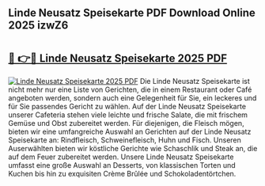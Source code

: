 ## Linde Neusatz Speisekarte PDF Download Online 2025 izwZ6

# <h2><a href="http://gccj3l.nevu.top/?p=Linde+Neusatz+Speisekarte">🔗 👉🔴 Linde Neusatz Speisekarte 2025 PDF</a></h2>

[![Linde Neusatz Speisekarte 2025 PDF](https://i.imgur.com/dBaPXMq.png)](http://gccj3l.nevu.top/?p=Linde+Neusatz+Speisekarte)
Die Linde Neusatz Speisekarte ist nicht mehr nur eine Liste von Gerichten, die in einem Restaurant oder Café angeboten werden, sondern auch eine Gelegenheit für Sie, ein leckeres und für Sie passendes Gericht zu wählen. Auf der Linde Neusatz Speisekarte unserer Cafeteria stehen viele leichte und frische Salate, die mit frischem Gemüse und Obst zubereitet werden. Für diejenigen, die Fleisch mögen, bieten wir eine umfangreiche Auswahl an Gerichten auf der Linde Neusatz Speisekarte an: Rindfleisch, Schweinefleisch, Huhn und Fisch. Unseren Auserwählten bieten wir köstliche Gerichte wie Schaschlik und Steak an, die auf dem Feuer zubereitet werden. Unsere Linde Neusatz Speisekarte umfasst eine große Auswahl an Desserts, von klassischen Torten und Kuchen bis hin zu exquisiten Crème Brûlée und Schokoladentörtchen.
